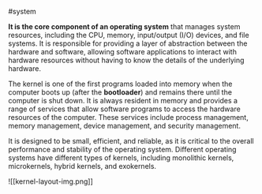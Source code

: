 #system 

**It is the core component of an operating system** that manages system resources, including the CPU, memory, input/output (I/O) devices, and file systems. It is responsible for providing a layer of abstraction between the hardware and software, allowing software applications to interact with hardware resources without having to know the details of the underlying hardware.

The kernel is one of the first programs loaded into memory when the computer boots up (after the **bootloader**) and remains there until the computer is shut down. It is always resident in memory and provides a range of services that allow software programs to access the hardware resources of the computer. These services include process management, memory management, device management, and security management.

It is designed to be small, efficient, and reliable, as it is critical to the overall performance and stability of the operating system. Different operating systems have different types of kernels, including monolithic kernels, microkernels, hybrid kernels, and exokernels.

![[kernel-layout-img.png]]